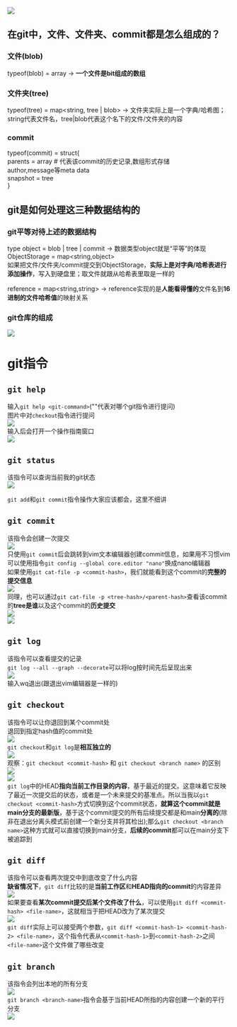 ![](./Resource/Images/GitVersionControl/TryToAvoid.png)  
## 在git中，文件、文件夹、commit都是怎么组成的？
### 文件(blob)
typeof(blob) = array<byte> -> **一个文件是bit组成的数组**  
### 文件夹(tree)
typeof(tree) = map<string, tree | blob> -> 文件夹实际上是一个字典/哈希图；string代表文件名，tree|blob代表这个名下的文件/文件夹的内容
### **commit**
typeof(commit) = struct{  
     parents = array<commit> # 代表该commit的历史记录,数组形式存储    
     author,message等meta data  
     snapshot = tree  
}  

## git是如何处理这三种数据结构的
### git**平等对待上述的数据结构**
type object = blob | tree | commit -> 数据类型object就是“平等”的体现  
ObjectStorage = map<string,object>  
如果把文件/文件夹/commit提交到ObjectStorage，**实际上是对字典/哈希表进行添加操作**，写入到硬盘里；取文件就跟从哈希表里取是一样的  

reference = map<string,string> -> reference实现的是**人能看得懂的**文件名到**16进制的文件哈希值**的映射关系  

### git仓库的组成
![](./Resource/Images/GitVersionControl/GitRepoComponent.png)  

# git指令
## `git help` 
输入`git help <git-command>`("<git-command>"代表对哪个git指令进行提问)  
图片中对`checkout`指令进行提问  
![](./Resource/Images/GitVersionControl/GitHelp-1.png)  
输入后会打开一个操作指南窗口  
![](./Resource/Images/GitVersionControl/GitHelp-2.png)  

## `git status`
该指令可以查询当前我的git状态  
![](./Resource/Images/GitVersionControl/GitStatus.png)  

`git add`和`git commit`指令操作大家应该都会，这里不细讲  
## `git commit`  
该指令会创建一次提交  
![](./Resource/Images/GitVersionControl/GitCommit-1.png)  
只使用`git commit`后会跳转到vim文本编辑器创建commit信息，如果用不习惯vim可以使用指令`git config --global core.editor "nano"`换成nano编辑器  
如果使用`git cat-file -p <commit-hash>`，我们就能看到这个commit的**完整的提交信息**  
![](./Resource/Images/GitVersionControl/GitCommit-2.png)  
同理，也可以通过`git cat-file -p <tree-hash>/<parent-hash>`查看该commit的**tree是谁**以及这个commit的**历史提交**  
![](./Resource/Images/GitVersionControl/GitCommit-3.png)  
![](./Resource/Images/GitVersionControl/GitCommit-4.png)  

## `git log`
该指令可以查看提交的记录  
`git log --all --graph --decorate`可以将log按时间先后呈现出来  
![](./Resource/Images/GitVersionControl/GitLog.png)  
输入wq退出(跟退出vim编辑器是一样的)  

## `git checkout`  
该指令可以让你退回到某个commit处  
退回到指定hash值的commit处  
![](./Resource/Images/GitVersionControl/GitCheckout-1.png)  
`git checkout`和`git log`是**相互独立的**  
![](./Resource/Images/GitVersionControl/GitCheckout-2.png)  
观察：`git checkout <commit-hash>` 和 `git checkout <branch name>` 的区别  
![](./Resource/Images/GitVersionControl/GitCheckout-3.png)  
![](./Resource/Images/GitVersionControl/GitCheckout-5.png)  
`git log`中的HEAD**指向当前工作目录的内容**，基于最近的提交。这意味着它反映了最近一次提交后的状态，或者是一个未来提交的基准点。所以当我以`git checkout <commit-hash>`方式切换到这个commit状态，**就算这个commit就是main分支的最新版**，基于这个commit提交的所有后续提交都是和main**分离的**(除非在退出分离头模式前创建一个新分支并将其检出);那么`git checkout <branch name>`这种方式就可以直接切换到main分支，**后续的commit**都可以在main分支下被追踪到  

## `git diff`
该指令可以查看两次提交中到底改变了什么内容  
**缺省情况下**，`git diff`比较的是**当前工作区**和**HEAD指向的commit**的内容差异  
![](./Resource/Images/GitVersionControl/GitDiff.png)  
如果要查看**某次commit提交后某个文件改了什么**，可以使用`git diff <commit-hash> <file-name>`，这就相当于把HEAD改为了某次提交  
![](./Resource/Images/GitVersionControl/GitDiff-2.png)  
`git diff`实际上可以接受两个参数，`git diff <commit-hash-1> <commit-hash-2> <file-name>`，这个指令代表从`<commit-hash-1>`到`<commit-hash-2>`之间`<file-name>`这个文件做了哪些改变  

## `git branch`
该指令会列出本地的所有分支  
![](./Resource/Images/GitVersionControl/GitBranch-1.png)  
`git branch <branch-name>`指令会基于当前HEAD所指的内容创建一个新的平行分支  
![](./Resource/Images/GitVersionControl/GitBranch-2.png)  

